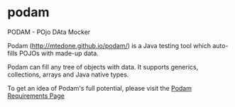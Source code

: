 podam
=====

PODAM - POjo DAta Mocker

Podam (http://mtedone.github.io/podam/) is a Java testing tool which auto-fills POJOs with made-up data.

Podam can fill any tree of objects with data. It supports generics, collections, arrays and Java native types. 

To get an idea of Podam's full potential, please visit the [Podam Requirements Page](http://mtedone.github.io/podam/serenity/capabilities.html)
